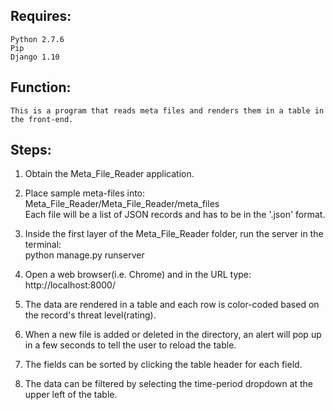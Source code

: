 ## Requires:

	Python 2.7.6
	Pip
	Django 1.10

## Function:

	This is a program that reads meta files and renders them in a table in the front-end.

## Steps:

1. Obtain the Meta_File_Reader application.

2. Place sample meta-files into:   
	 Meta_File_Reader/Meta_File_Reader/meta_files   
	 Each file will be a list of JSON records and has to be in the '.json' format.

3. Inside the first layer of the Meta_File_Reader folder, run the server in the terminal:   
   python manage.py runserver

4. Open a web browser(i.e. Chrome) and in the URL type:   
   http://localhost:8000/

5. The data are rendered in a table and each row is color-coded based on the record's threat level(rating).

6. When a new file is added or deleted in the directory, an alert will pop up in a few seconds to tell the user to reload the table.

7. The fields can be sorted by clicking the table header for each field.

8. The data can be filtered by selecting the time-period dropdown at the upper left of the table.
